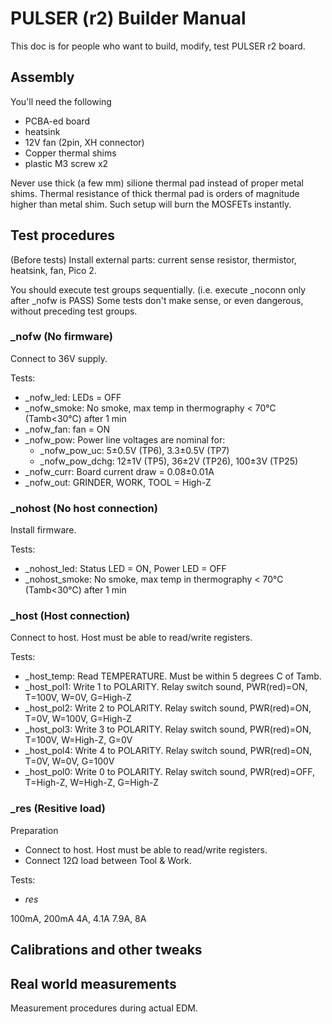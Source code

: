 # PULSER (r2) Builder Manual

This doc is for people who want to build, modify, test PULSER r2 board.

## Assembly

You'll need the following
* PCBA-ed board
* heatsink
* 12V fan (2pin, XH connector)
* Copper thermal shims
* plastic M3 screw x2

Never use thick (a few mm) silione thermal pad instead of proper metal shims.
Thermal resistance of thick thermal pad is orders of magnitude higher than metal shim.
Such setup will burn the MOSFETs instantly.

## Test procedures

(Before tests)
Install external parts: current sense resistor, thermistor, heatsink, fan, Pico 2.

You should execute test groups sequentially. (i.e. execute _noconn only after _nofw is PASS)
Some tests don't make sense, or even dangerous, without preceding test groups.

### _nofw (No firmware)
Connect to 36V supply.

Tests:
* _nofw_led: LEDs = OFF
* _nofw_smoke: No smoke, max temp in thermography < 70℃ (Tamb<30℃) after 1 min
* _nofw_fan: fan = ON
* _nofw_pow: Power line voltages are nominal for:
  * _nofw_pow_uc: 5±0.5V (TP6), 3.3±0.5V (TP7)
  * _nofw_pow_dchg: 12±1V (TP5), 36±2V (TP26), 100±3V (TP25)
* _nofw_curr: Board current draw = 0.08±0.01A
* _nofw_out: GRINDER, WORK, TOOL = High-Z

### _nohost (No host connection)
Install firmware.

Tests:
* _nohost_led: Status LED = ON, Power LED = OFF
* _nohost_smoke: No smoke, max temp in thermography < 70℃ (Tamb<30℃) after 1 min

### _host (Host connection)
Connect to host. Host must be able to read/write registers.

Tests:
* _host_temp: Read TEMPERATURE. Must be within 5 degrees C of Tamb.
* _host_pol1: Write 1 to POLARITY. Relay switch sound, PWR(red)=ON, T=100V, W=0V, G=High-Z
* _host_pol2: Write 2 to POLARITY. Relay switch sound, PWR(red)=ON, T=0V, W=100V, G=High-Z
* _host_pol3: Write 3 to POLARITY. Relay switch sound, PWR(red)=ON, T=100V, W=High-Z, G=0V
* _host_pol4: Write 4 to POLARITY. Relay switch sound, PWR(red)=ON, T=0V, W=0V, G=100V
* _host_pol0: Write 0 to POLARITY. Relay switch sound, PWR(red)=OFF, T=High-Z, W=High-Z, G=High-Z

### _res (Resitive load)
Preparation
* Connect to host. Host must be able to read/write registers.
* Connect 12Ω load between Tool & Work.

Tests:
* _res_


100mA, 200mA
4A, 4.1A
7.9A, 8A

## Calibrations and other tweaks


## Real world measurements
Measurement procedures during actual EDM.
